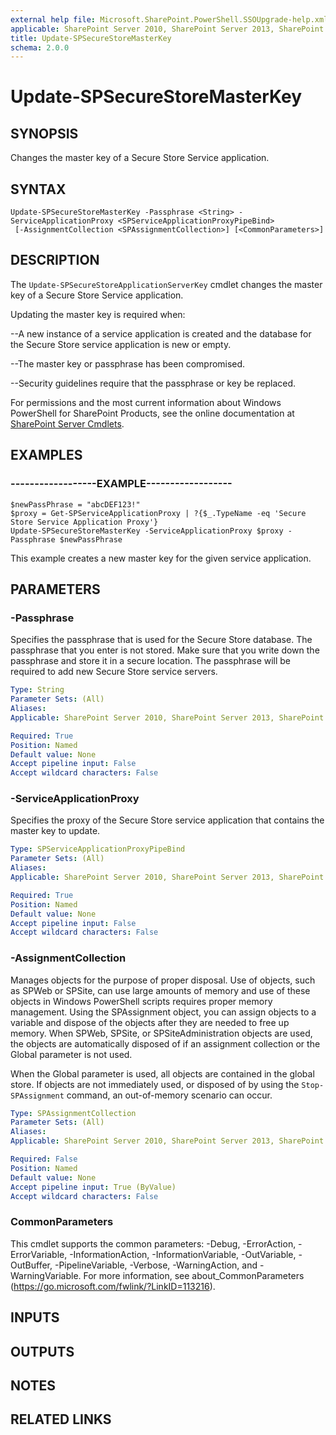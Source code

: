 ```yaml
---
external help file: Microsoft.SharePoint.PowerShell.SSOUpgrade-help.xml
applicable: SharePoint Server 2010, SharePoint Server 2013, SharePoint Server 2016, SharePoint Server 2019
title: Update-SPSecureStoreMasterKey
schema: 2.0.0
---
```


# Update-SPSecureStoreMasterKey

## SYNOPSIS
Changes the master key of a Secure Store Service application.

## SYNTAX

```
Update-SPSecureStoreMasterKey -Passphrase <String> -ServiceApplicationProxy <SPServiceApplicationProxyPipeBind>
 [-AssignmentCollection <SPAssignmentCollection>] [<CommonParameters>]
```

## DESCRIPTION
The `Update-SPSecureStoreApplicationServerKey` cmdlet changes the master key of a Secure Store Service application.

Updating the master key is required when:


--A new instance of a service application is created and the database for the Secure Store service application is new or empty.

--The master key or passphrase has been compromised.

--Security guidelines require that the passphrase or key be replaced.


For permissions and the most current information about Windows PowerShell for SharePoint Products, see the online documentation at [SharePoint Server Cmdlets](https://docs.microsoft.com/powershell/sharepoint/sharepoint-server/sharepoint-server-cmdlets).

## EXAMPLES

### ------------------EXAMPLE------------------
```
$newPassPhrase = "abcDEF123!"
$proxy = Get-SPServiceApplicationProxy | ?{$_.TypeName -eq 'Secure Store Service Application Proxy'}
Update-SPSecureStoreMasterKey -ServiceApplicationProxy $proxy -Passphrase $newPassPhrase
```

This example creates a new master key for the given service application.

## PARAMETERS

### -Passphrase
Specifies the passphrase that is used for the Secure Store database.
The passphrase that you enter is not stored.
Make sure that you write down the passphrase and store it in a secure location.
The passphrase will be required to add new Secure Store service servers.

```yaml
Type: String
Parameter Sets: (All)
Aliases: 
Applicable: SharePoint Server 2010, SharePoint Server 2013, SharePoint Server 2016, SharePoint Server 2019

Required: True
Position: Named
Default value: None
Accept pipeline input: False
Accept wildcard characters: False
```

### -ServiceApplicationProxy
Specifies the proxy of the Secure Store service application that contains the master key to update.

```yaml
Type: SPServiceApplicationProxyPipeBind
Parameter Sets: (All)
Aliases: 
Applicable: SharePoint Server 2010, SharePoint Server 2013, SharePoint Server 2016, SharePoint Server 2019

Required: True
Position: Named
Default value: None
Accept pipeline input: False
Accept wildcard characters: False
```

### -AssignmentCollection
Manages objects for the purpose of proper disposal.
Use of objects, such as SPWeb or SPSite, can use large amounts of memory and use of these objects in Windows PowerShell scripts requires proper memory management.
Using the SPAssignment object, you can assign objects to a variable and dispose of the objects after they are needed to free up memory.
When SPWeb, SPSite, or SPSiteAdministration objects are used, the objects are automatically disposed of if an assignment collection or the Global parameter is not used.

When the Global parameter is used, all objects are contained in the global store.
If objects are not immediately used, or disposed of by using the `Stop-SPAssignment` command, an out-of-memory scenario can occur.

```yaml
Type: SPAssignmentCollection
Parameter Sets: (All)
Aliases: 
Applicable: SharePoint Server 2010, SharePoint Server 2013, SharePoint Server 2016, SharePoint Server 2019

Required: False
Position: Named
Default value: None
Accept pipeline input: True (ByValue)
Accept wildcard characters: False
```

### CommonParameters
This cmdlet supports the common parameters: -Debug, -ErrorAction, -ErrorVariable, -InformationAction, -InformationVariable, -OutVariable, -OutBuffer, -PipelineVariable, -Verbose, -WarningAction, and -WarningVariable. For more information, see about_CommonParameters (https://go.microsoft.com/fwlink/?LinkID=113216).

## INPUTS

## OUTPUTS

## NOTES

## RELATED LINKS
